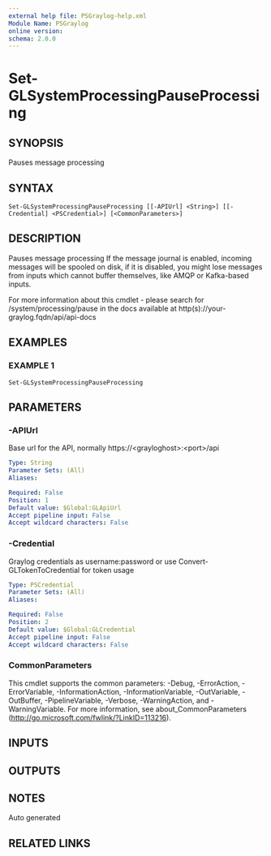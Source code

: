 ```yaml
---
external help file: PSGraylog-help.xml
Module Name: PSGraylog
online version:
schema: 2.0.0
---
```


# Set-GLSystemProcessingPauseProcessing

## SYNOPSIS
Pauses message processing

## SYNTAX

```
Set-GLSystemProcessingPauseProcessing [[-APIUrl] <String>] [[-Credential] <PSCredential>] [<CommonParameters>]
```

## DESCRIPTION
Pauses message processing
If the message journal is enabled, incoming messages will be spooled on disk, if it is disabled, you might lose messages from inputs which cannot buffer themselves, like AMQP or Kafka-based inputs.

For more information about this cmdlet - please search for /system/processing/pause in the docs available at http(s)://your-graylog.fqdn/api/api-docs

## EXAMPLES

### EXAMPLE 1
```
Set-GLSystemProcessingPauseProcessing
```

## PARAMETERS

### -APIUrl
Base url for the API, normally https://\<grayloghost\>:\<port\>/api

```yaml
Type: String
Parameter Sets: (All)
Aliases:

Required: False
Position: 1
Default value: $Global:GLApiUrl
Accept pipeline input: False
Accept wildcard characters: False
```

### -Credential
Graylog credentials as username:password or use Convert-GLTokenToCredential for token usage

```yaml
Type: PSCredential
Parameter Sets: (All)
Aliases:

Required: False
Position: 2
Default value: $Global:GLCredential
Accept pipeline input: False
Accept wildcard characters: False
```

### CommonParameters
This cmdlet supports the common parameters: -Debug, -ErrorAction, -ErrorVariable, -InformationAction, -InformationVariable, -OutVariable, -OutBuffer, -PipelineVariable, -Verbose, -WarningAction, and -WarningVariable.
For more information, see about_CommonParameters (http://go.microsoft.com/fwlink/?LinkID=113216).

## INPUTS

## OUTPUTS

## NOTES
Auto generated

## RELATED LINKS
